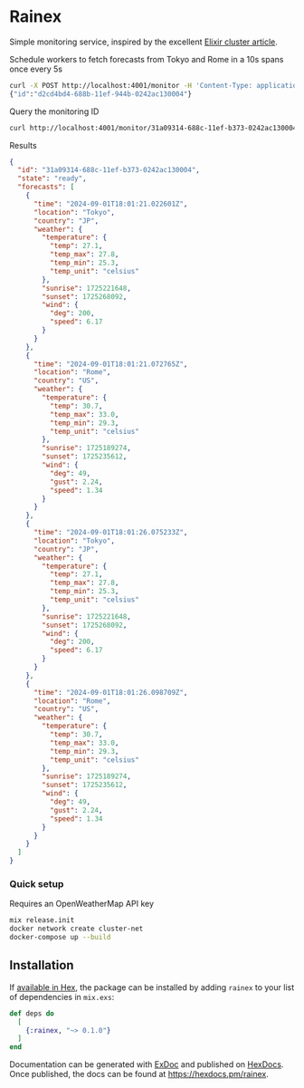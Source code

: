 # Rainex

Simple monitoring service, inspired by the excellent [Elixir cluster article](https://vladimir-sobolev.medium.com/creating-a-cluster-with-elixir-c6aa83be5eca).

Schedule workers to fetch forecasts from Tokyo and Rome in a 10s spans once every 5s
```bash
curl -X POST http://localhost:4001/monitor -H 'Content-Type: application/json' -d '{"period": 10, "frequency": 5, "locations": ["Tokyo", "Rome"]}'
{"id":"d2cd4bd4-688b-11ef-944b-0242ac130004"}
```
Query the monitoring ID
```bash
curl http://localhost:4001/monitor/31a09314-688c-11ef-b373-0242ac130004 | jq
```

Results

```json
{
  "id": "31a09314-688c-11ef-b373-0242ac130004",
  "state": "ready",
  "forecasts": [
    {
      "time": "2024-09-01T18:01:21.022601Z",
      "location": "Tokyo",
      "country": "JP",
      "weather": {
        "temperature": {
          "temp": 27.1,
          "temp_max": 27.8,
          "temp_min": 25.3,
          "temp_unit": "celsius"
        },
        "sunrise": 1725221648,
        "sunset": 1725268092,
        "wind": {
          "deg": 200,
          "speed": 6.17
        }
      }
    },
    {
      "time": "2024-09-01T18:01:21.072765Z",
      "location": "Rome",
      "country": "US",
      "weather": {
        "temperature": {
          "temp": 30.7,
          "temp_max": 33.0,
          "temp_min": 29.3,
          "temp_unit": "celsius"
        },
        "sunrise": 1725189274,
        "sunset": 1725235612,
        "wind": {
          "deg": 49,
          "gust": 2.24,
          "speed": 1.34
        }
      }
    },
    {
      "time": "2024-09-01T18:01:26.075233Z",
      "location": "Tokyo",
      "country": "JP",
      "weather": {
        "temperature": {
          "temp": 27.1,
          "temp_max": 27.8,
          "temp_min": 25.3,
          "temp_unit": "celsius"
        },
        "sunrise": 1725221648,
        "sunset": 1725268092,
        "wind": {
          "deg": 200,
          "speed": 6.17
        }
      }
    },
    {
      "time": "2024-09-01T18:01:26.098709Z",
      "location": "Rome",
      "country": "US",
      "weather": {
        "temperature": {
          "temp": 30.7,
          "temp_max": 33.0,
          "temp_min": 29.3,
          "temp_unit": "celsius"
        },
        "sunrise": 1725189274,
        "sunset": 1725235612,
        "wind": {
          "deg": 49,
          "gust": 2.24,
          "speed": 1.34
        }
      }
    }
  ]
}
```

### Quick setup

Requires an OpenWeatherMap API key

```bash
mix release.init
docker network create cluster-net
docker-compose up --build
```

## Installation

If [available in Hex](https://hex.pm/docs/publish), the package can be installed
by adding `rainex` to your list of dependencies in `mix.exs`:

```elixir
def deps do
  [
    {:rainex, "~> 0.1.0"}
  ]
end
```

Documentation can be generated with [ExDoc](https://github.com/elixir-lang/ex_doc)
and published on [HexDocs](https://hexdocs.pm). Once published, the docs can
be found at <https://hexdocs.pm/rainex>.

